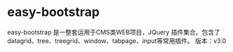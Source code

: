easy-bootstrap
==============
easy-bootstrap 是一整套运用于CMS类WEB项目，JQuery 插件集合。包含了datagrid、tree、treegrid、window、tabpage、input等常用插件。
版本：v3.0


